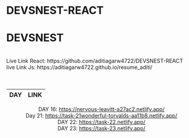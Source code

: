 # DEVSNEST-REACT
<h1><b>DEVSNEST</b></h1>
<br />
Live Link React: https://github.com/aditiagarw4722/DEVSNEST-REACT
<br>
live Link Js: https://aditiagarw4722.github.io/resume_aditi/

<center>
  <br>
  <br>

| DAY | LINK |
| ---| --- |
DAY 16: https://nervous-leavitt-a27ac2.netlify.app/
<br>
Day 21: https://task-21wonderful-torvalds-aa11b8.netlify.app/
<br>
DAY 22: https://task-22.netlify.app/
<br>
DAY 23: https://task-23.netlify.app/
